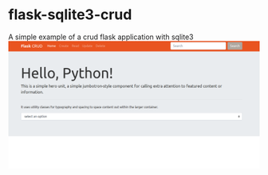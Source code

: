 # flask-sqlite3-crud
A simple example of a crud flask application with sqlite3
![Image of project](https://github.com/eodowd/flask-sqlite3-crud/blob/master/img.png)
 
